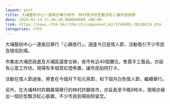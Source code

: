 ```yaml
---
layout: post
title: 大埔藝術中心一連兩日舉行夜市　林村夜市巨型飄浮紅心讓市民拍照
date: 2024-02-14 21:46:20.000000000 +08:00
link: https://news.rthk.hk/rthk/ch/component/k2/1740405-20240214.htm
categories: rthk
---
```


大埔藝術中心一連兩日舉行「心願夜行」，適逢今日是情人節，活動吸引不少市民及情侶到場。

市集由大埔民政處及大埔區議會合辦，夜市有近40個攤位，售賣手工藝品，亦設有心意工作坊。現場有多個霓虹燈佈置，讓市民拍照打卡。

活動在情人節過後，將會在今個月下旬元宵節，和下個月白色情人節，繼續舉行。

另外，在大埔林村許願廣場舉行的林村許願夜市，亦延長至今晚9時半，現場亦展出一個巨型飄浮紅心裝置，不少市民到場拍照留念。
